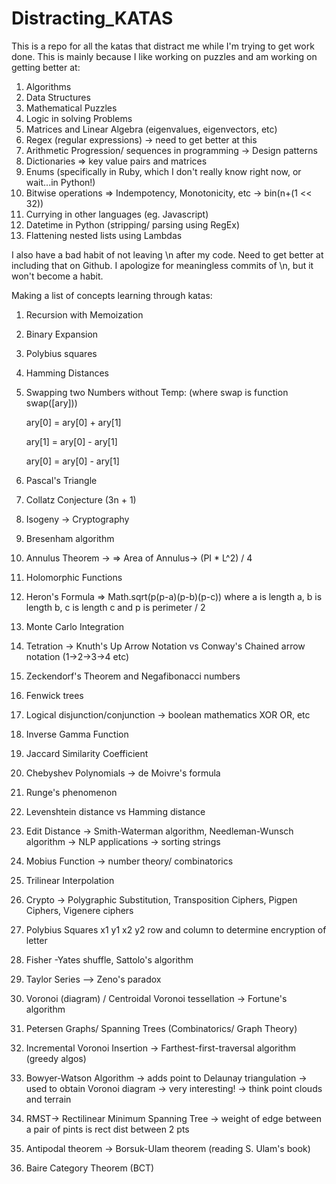 # Distracting_KATAS
This is a repo for all the katas that distract me while I'm trying to get work done. 
This is mainly because I like working on puzzles and am working on getting better at:
  1. Algorithms
  2. Data Structures
  3. Mathematical Puzzles
  4. Logic in solving Problems
  5. Matrices and Linear Algebra (eigenvalues, eigenvectors, etc)
  6. Regex (regular expressions) -> need to get better at this
  7. Arithmetic Progression/ sequences in programming -> Design patterns
  8. Dictionaries => key value pairs and matrices
  9. Enums (specifically in Ruby, which I don't really know right now, or wait...in Python!)
  10. Bitwise operations => Indempotency, Monotonicity, etc -> bin(n+(1 << 32))
  11. Currying in other languages (eg. Javascript)
  12. Datetime in Python (stripping/ parsing using RegEx)
  13. Flattening nested lists using Lambdas

I also have a bad habit of not leaving \n after my code. Need to get better at including that on Github.
I apologize for meaningless commits of \n, but it won't become a habit.

Making a list of concepts learning through katas:
 1. Recursion  with Memoization
 2. Binary Expansion
 3. Polybius squares
 4. Hamming Distances
 5. Swapping two Numbers without Temp: (where swap is function swap([ary]))
 
      ary[0] = ary[0] + ary[1]
      
      ary[1] = ary[0] - ary[1]
      
      ary[0] = ary[0] - ary[1]
      
 6. Pascal's Triangle
 7. Collatz Conjecture (3n + 1)
 8. Isogeny -> Cryptography
 9. Bresenham algorithm
 10. Annulus Theorem -> => Area of Annulus-> (PI * L^2) / 4
 11. Holomorphic Functions
 12. Heron's Formula => Math.sqrt(p(p-a)(p-b)(p-c)) where a is length a, b is length b, c is length c and p is perimeter / 2
 13. Monte Carlo Integration
 14. Tetration -> Knuth's Up Arrow Notation vs Conway's Chained arrow notation (1->2->3->4 etc)
 15. Zeckendorf's Theorem and Negafibonacci numbers
 16. Fenwick trees
 17. Logical disjunction/conjunction -> boolean mathematics XOR OR, etc
 18. Inverse Gamma Function
 19. Jaccard Similarity Coefficient
 20. Chebyshev Polynomials -> de Moivre's formula
 21. Runge's phenomenon
 22. Levenshtein distance vs Hamming distance
 23. Edit Distance -> Smith-Waterman algorithm, Needleman-Wunsch algorithm -> NLP applications -> sorting strings
 24. Mobius Function -> number theory/ combinatorics
 25. Trilinear Interpolation
 26. Crypto -> Polygraphic Substitution, Transposition Ciphers, Pigpen Ciphers, Vigenere ciphers
 27. Polybius Squares x1 y1 x2 y2 row and column to determine encryption of letter
 28. Fisher -Yates shuffle, Sattolo's algorithm
 29. Taylor Series --> Zeno's paradox
 30. Voronoi (diagram) / Centroidal Voronoi tessellation -> Fortune's algorithm
 31. Petersen Graphs/ Spanning Trees (Combinatorics/ Graph Theory)
 32. Incremental Voronoi Insertion -> Farthest-first-traversal algorithm (greedy algos)
 33. Bowyer-Watson Algorithm -> adds point to Delaunay triangulation -> used to obtain Voronoi diagram -> very interesting! -> think     point clouds and terrain
 34. RMST-> Rectilinear Minimum Spanning Tree -> weight of edge between a pair of pints is rect dist between 2 pts
 35. Antipodal theorem -> Borsuk-Ulam theorem (reading S. Ulam's book)
 36. Baire Category Theorem (BCT)

